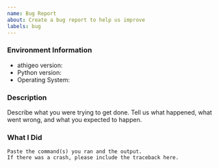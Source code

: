 ```yaml
---
name: Bug Report
about: Create a bug report to help us improve
labels: bug
---
```


<!-- Please search existing issues to avoid creating duplicates. -->

### Environment Information

-   athigeo version:
-   Python version:
-   Operating System:

### Description

Describe what you were trying to get done.
Tell us what happened, what went wrong, and what you expected to happen.

### What I Did

```
Paste the command(s) you ran and the output.
If there was a crash, please include the traceback here.
```
